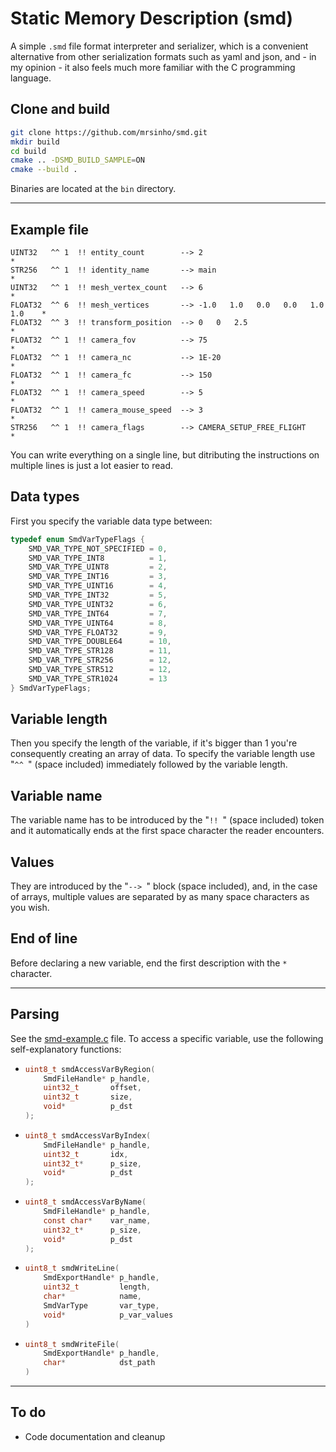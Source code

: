 # Static Memory Description (smd)

A simple `.smd` file format interpreter and serializer, which is a convenient alternative from other serialization formats such as yaml and json, and - in my opinion - it also feels much more familiar with the C programming language.

## Clone and build

```bash
git clone https://github.com/mrsinho/smd.git
mkdir build
cd build
cmake .. -DSMD_BUILD_SAMPLE=ON
cmake --build .
```

Binaries are located at the `bin` directory.

---

## Example file

```
UINT32   ^^ 1  !! entity_count        --> 2                                     *
STR256   ^^ 1  !! identity_name       --> main                                  *
UINT32   ^^ 1  !! mesh_vertex_count   --> 6                                     *
FLOAT32  ^^ 6  !! mesh_vertices       --> -1.0   1.0   0.0   0.0   1.0   1.0    *
FLOAT32  ^^ 3  !! transform_position  --> 0   0   2.5                           *
FLOAT32  ^^ 1  !! camera_fov          --> 75                                    *
FLOAT32  ^^ 1  !! camera_nc           --> 1E-20                                 *
FLOAT32  ^^ 1  !! camera_fc           --> 150                                   *
FLOAT32  ^^ 1  !! camera_speed        --> 5                                     *
FLOAT32  ^^ 1  !! camera_mouse_speed  --> 3                                     *
STR256   ^^ 1  !! camera_flags        --> CAMERA_SETUP_FREE_FLIGHT              *
```

You can write everything on a single line, but ditributing the instructions on multiple lines is just a lot easier to read.

## Data types

First you specify the variable data type between:

```c
typedef enum SmdVarTypeFlags {
	SMD_VAR_TYPE_NOT_SPECIFIED = 0,
	SMD_VAR_TYPE_INT8          = 1,
	SMD_VAR_TYPE_UINT8         = 2,
	SMD_VAR_TYPE_INT16         = 3,
	SMD_VAR_TYPE_UINT16        = 4,
	SMD_VAR_TYPE_INT32         = 5,
	SMD_VAR_TYPE_UINT32        = 6,
	SMD_VAR_TYPE_INT64         = 7,
	SMD_VAR_TYPE_UINT64        = 8,
	SMD_VAR_TYPE_FLOAT32       = 9,
	SMD_VAR_TYPE_DOUBLE64      = 10,
	SMD_VAR_TYPE_STR128        = 11,
	SMD_VAR_TYPE_STR256        = 12,
	SMD_VAR_TYPE_STR512        = 12,
	SMD_VAR_TYPE_STR1024       = 13
} SmdVarTypeFlags;
```

## Variable length

Then you specify the length of the variable, if it's bigger than 1 you're consequently creating an array of data. To specify the variable length use "`^^ `" (space included) immediately followed by the variable length.

## Variable name

The variable name has to be introduced by the "`!! `" (space included) token and it automatically ends at the first space character the reader encounters.

## Values

They are introduced by the "`--> `" block (space included), and, in the case of arrays, multiple values are separated by as many space characters as you wish. 

## End of line

Before declaring a new variable, end the first description with the `*` character.

---

## Parsing

See the [smd-example.c](smd-sample/src/smd-sample.c) file. To access a specific variable, use the following self-explanatory functions:
 *	```c
	uint8_t smdAccessVarByRegion(
		SmdFileHandle* p_handle,
		uint32_t       offset,
		uint32_t       size,
		void*          p_dst
	);
	``` 
 *	```c
	uint8_t smdAccessVarByIndex(
		SmdFileHandle* p_handle,
		uint32_t       idx,
		uint32_t*      p_size,
		void*          p_dst
	);
	``` 
 *	```c
	uint8_t smdAccessVarByName(
		SmdFileHandle* p_handle,
		const char*    var_name,
		uint32_t*      p_size,
		void*          p_dst
	);
	```
 *	```c
	uint8_t smdWriteLine(
		SmdExportHandle* p_handle,
		uint32_t         length,
		char*            name,
		SmdVarType       var_type,
		void*            p_var_values
	)
	```
 *	```c
	uint8_t smdWriteFile(
		SmdExportHandle* p_handle,
		char*            dst_path
	)
	```

---

## To do
 * Code documentation and cleanup
